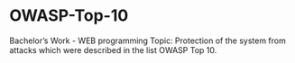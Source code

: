 # OWASP-Top-10

Bachelor’s Work - WEB programming
Topic: Protection of the system from attacks which were described in the list OWASP Top 10.
